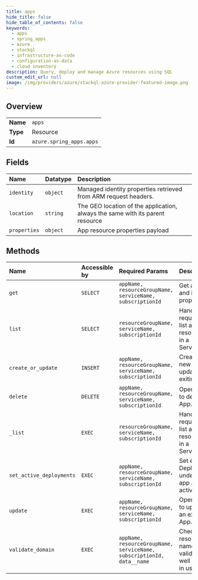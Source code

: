 ```yaml
---
title: apps
hide_title: false
hide_table_of_contents: false
keywords:
  - apps
  - spring_apps
  - azure    
  - stackql
  - infrastructure-as-code
  - configuration-as-data
  - cloud inventory
description: Query, deploy and manage Azure resources using SQL
custom_edit_url: null
image: /img/providers/azure/stackql-azure-provider-featured-image.png
---
```

  
    

## Overview
<table><tbody>
<tr><td><b>Name</b></td><td><code>apps</code></td></tr>
<tr><td><b>Type</b></td><td>Resource</td></tr>
<tr><td><b>Id</b></td><td><code>azure.spring_apps.apps</code></td></tr>
</tbody></table>

## Fields
| Name | Datatype | Description |
|:-----|:---------|:------------|
| `identity` | `object` | Managed identity properties retrieved from ARM request headers. |
| `location` | `string` | The GEO location of the application, always the same with its parent resource |
| `properties` | `object` | App resource properties payload |
## Methods
| Name | Accessible by | Required Params | Description |
|:-----|:--------------|:----------------|:------------|
| `get` | `SELECT` | `appName, resourceGroupName, serviceName, subscriptionId` | Get an App and its properties. |
| `list` | `SELECT` | `resourceGroupName, serviceName, subscriptionId` | Handles requests to list all resources in a Service. |
| `create_or_update` | `INSERT` | `appName, resourceGroupName, serviceName, subscriptionId` | Create a new App or update an exiting App. |
| `delete` | `DELETE` | `appName, resourceGroupName, serviceName, subscriptionId` | Operation to delete an App. |
| `_list` | `EXEC` | `resourceGroupName, serviceName, subscriptionId` | Handles requests to list all resources in a Service. |
| `set_active_deployments` | `EXEC` | `appName, resourceGroupName, serviceName, subscriptionId` | Set existing Deployment under the app as active |
| `update` | `EXEC` | `appName, resourceGroupName, serviceName, subscriptionId` | Operation to update an exiting App. |
| `validate_domain` | `EXEC` | `appName, resourceGroupName, serviceName, subscriptionId, data__name` | Check the resource name is valid as well as not in use. |
